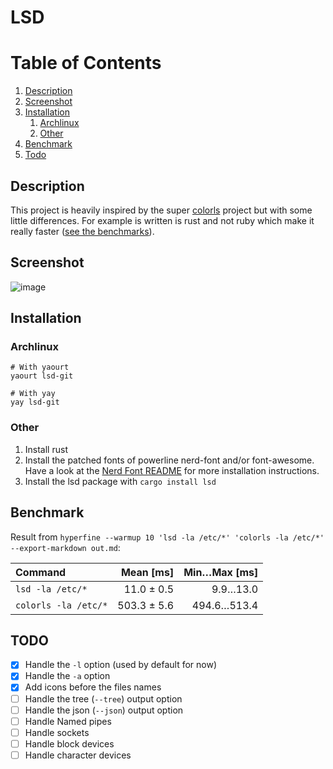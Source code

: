 # LSD

# Table of Contents

1. [Description](#description)
2. [Screenshot](#screenshot)
3. [Installation](#installation)
    1. [Archlinux](#archlinux)
    2. [Other](#other)
4. [Benchmark](#benchmark)
4. [Todo](#todo)

## Description

This project is heavily inspired by the super [colorls](https://github.com/athityakumar/colorls)
project but with some little differences. For example is written is rust and not ruby
which make it really faster ([see the benchmarks](#benchmark)).

## Screenshot

![image](https://raw.githubusercontent.com/Peltoche/lsd/assets/screen_lsd.png)

## Installation

### Archlinux

```
# With yaourt
yaourt lsd-git

# With yay
yay lsd-git
```

### Other

1. Install rust
2. Install the patched fonts of powerline nerd-font and/or font-awesome. Have a look at the [Nerd Font README](https://github.com/ryanoasis/nerd-fonts/blob/master/readme.md) for more installation instructions.
3. Install the lsd package with `cargo install lsd`

## Benchmark

Result from `hyperfine --warmup 10 'lsd -la /etc/*' 'colorls -la /etc/*' --export-markdown out.md`:

| Command | Mean [ms] | Min…Max [ms] |
|:---|---:|---:|
| `lsd -la /etc/*` | 11.0 ± 0.5 | 9.9…13.0 |
| `colorls -la /etc/*` | 503.3 ± 5.6 | 494.6…513.4 |

## TODO

- [x] Handle the `-l` option (used by default for now)
- [x] Handle the `-a` option
- [x] Add icons before the files names
- [ ] Handle the tree (`--tree`) output option
- [ ] Handle the json (`--json`) output option
- [ ] Handle Named pipes
- [ ] Handle sockets
- [ ] Handle block devices
- [ ] Handle character devices
